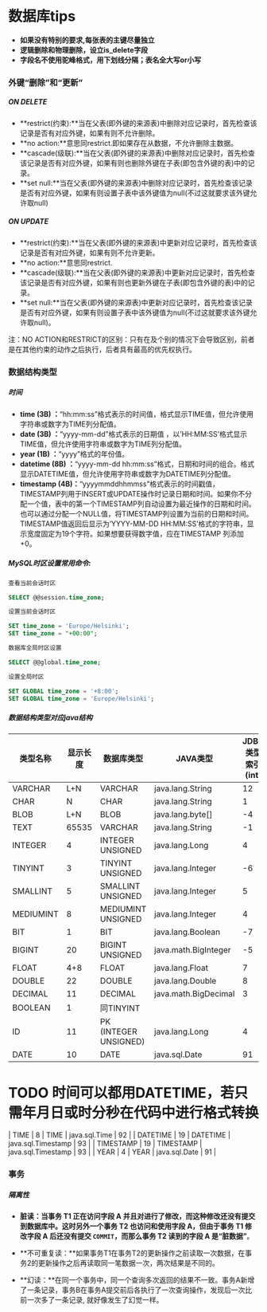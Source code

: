 # 数据库tips

- **如果没有特别的要求,每张表的主键尽量独立**
- **逻辑删除和物理删除，设立is_delete字段**
- **字段名不使用驼峰格式，用下划线分隔；表名全大写or小写**



### 外键“删除”和“更新”

##### ON DELETE

- **restrict(约束):**当在父表(即外键的来源表)中删除对应记录时，首先检查该记录是否有对应外键，如果有则不允许删除。
- **no action:**意思同restrict.即如果存在从数据，不允许删除主数据。
- **cascade(级联):**当在父表(即外键的来源表)中删除对应记录时，首先检查该记录是否有对应外键，如果有则也删除外键在子表(即包含外键的表)中的记录。
- **set null:**当在父表(即外键的来源表)中删除对应记录时，首先检查该记录是否有对应外键，如果有则设置子表中该外键值为null(不过这就要求该外键允许取null)

##### ON UPDATE

- **restrict(约束):**当在父表(即外键的来源表)中更新对应记录时，首先检查该记录是否有对应外键，如果有则不允许更新。
- **no action:**意思同restrict.
- **cascade(级联):**当在父表(即外键的来源表)中更新对应记录时，首先检查该记录是否有对应外键，如果有则也更新外键在子表(即包含外键的表)中的记录。
- **set null:**当在父表(即外键的来源表)中更新对应记录时，首先检查该记录是否有对应外键，如果有则设置子表中该外键值为null(不过这就要求该外键允许取null)。

注：NO ACTION和RESTRICT的区别：只有在及个别的情况下会导致区别，前者是在其他约束的动作之后执行，后者具有最高的优先权执行。

### 数据结构类型

##### 时间

- **time (3B) ：**“hh:mm:ss”格式表示的时间值，格式显示TIME值，但允许使用字符串或数字为TIME列分配值。
- **date (3B) ：**“yyyy-mm-dd”格式表示的日期值 ，以’HH:MM:SS’格式显示TIME值，但允许使用字符串或数字为TIME列分配值。
- **year (1B) ：**“yyyy”格式的年份值。
- **datetime (8B) ：**“yyyy-mm-dd hh:mm:ss”格式，日期和时间的组合。格式显示DATETIME值，但允许使用字符串或数字为DATETIME列分配值。
- **timestamp (4B)：**“yyyymmddhhmmss”格式表示的时间戳值，TIMESTAMP列用于INSERT或UPDATE操作时记录日期和时间。如果你不分配一个值，表中的第一个TIMESTAMP列自动设置为最近操作的日期和时间。也可以通过分配一个NULL值，将TIMESTAMP列设置为当前的日期和时间。TIMESTAMP值返回后显示为’YYYY-MM-DD HH:MM:SS’格式的字符串，显示宽度固定为19个字符。如果想要获得数字值，应在TIMESTAMP 列添加+0。

##### MySQL时区设置常用命令:

```sql
查看当前会话时区

SELECT @@session.time_zone;

设置当前会话时区

SET time_zone = 'Europe/Helsinki';
SET time_zone = "+00:00";

数据库全局时区设置

SELECT @@global.time_zone;

设置全局时区

SET GLOBAL time_zone = '+8:00';
SET GLOBAL time_zone = 'Europe/Helsinki';
```

##### 数据结构类型对应java结构

| 类型名称  | 显示长度 | 数据库类型            | JAVA类型             | JDBC类型索引(int) |
| --------- | -------- | --------------------- | -------------------- | ----------------- |
| VARCHAR   | L+N      | VARCHAR               | java.lang.String     | 12                |
| CHAR      | N        | CHAR                  | java.lang.String     | 1                 |
| BLOB      | L+N      | BLOB                  | java.lang.byte[]     | -4                |
| TEXT      | 65535    | VARCHAR               | java.lang.String     | -1                |
| INTEGER   | 4        | INTEGER UNSIGNED      | java.lang.Long       | 4                 |
| TINYINT   | 3        | TINYINT UNSIGNED      | java.lang.Integer    | -6                |
| SMALLINT  | 5        | SMALLINT UNSIGNED     | java.lang.Integer    | 5                 |
| MEDIUMINT | 8        | MEDIUMINT UNSIGNED    | java.lang.Integer    | 4                 |
| BIT       | 1        | BIT                   | java.lang.Boolean    | -7                |
| BIGINT    | 20       | BIGINT UNSIGNED       | java.math.BigInteger | -5                |
| FLOAT     | 4+8      | FLOAT                 | java.lang.Float      | 7                 |
| DOUBLE    | 22       | DOUBLE                | java.lang.Double     | 8                 |
| DECIMAL   | 11       | DECIMAL               | java.math.BigDecimal | 3                 |
| BOOLEAN   | 1        | 同TINYINT             |                      |                   |
| ID        | 11       | PK (INTEGER UNSIGNED) | java.lang.Long       | 4                 |
| DATE      | 10       | DATE                  | java.sql.Date        | 91                |
# TODO  时间可以都用DATETIME，若只需年月日或时分秒在代码中进行格式转换
| TIME      | 8        | TIME                  | java.sql.Time        | 92                |
| DATETIME  | 19       | DATETIME              | java.sql.Timestamp   | 93                |
| TIMESTAMP | 19       | TIMESTAMP             | java.sql.Timestamp   | 93                |
| YEAR      | 4        | YEAR                  | java.sql.Date        | 91                |

### 事务

##### 隔离性

- **脏读：**当事务 T1 正在访问字段 A 并且对进行了修改，而这种修改还没有提交到数据库中。这时另外一个事务 T2 也访问和使用字段 A，但由于事务 T1 修改字段 A 后还没有提交 `COMMIT`，而那么事务 T2 读到的字段 A 是**“脏数据”**。

- **不可重复读：**如果事务T1在事务T2的更新操作之前读取一次数据，在事务2的更新操作之后再读取同一笔数据一次，两次结果是不同的。

- **幻读：**在同一个事务中，同一个查询多次返回的结果不一致。事务A新增了一条记录，事务B在事务A提交前后各执行了一次查询操作，发现后一次比前一次多了一条记录, 就好像发生了幻觉一样。

  
